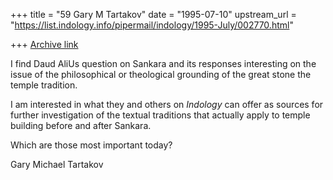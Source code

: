 +++
title = "59 Gary M Tartakov"
date = "1995-07-10"
upstream_url = "https://list.indology.info/pipermail/indology/1995-July/002770.html"

+++
[Archive link](https://list.indology.info/pipermail/indology/1995-July/002770.html)


I find Daud AliUs question on Sankara and its responses interesting on
the issue of the philosophical or theological grounding of the great stone
the temple tradition.  

I am interested in what they and others on
*Indology* can offer as sources for further investigation of the textual
traditions that actually apply to temple building before and after
Sankara.  

Which are those most important today?  

Gary Michael Tartakov






